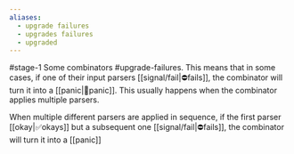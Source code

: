 ```yaml
---
aliases:
  - upgrade failures
  - upgrades failures
  - upgraded
---
```

#stage-1
Some combinators #upgrade-failures. This means that in some cases, if one of their input parsers [[signal/fail|⛔fails]], the combinator will turn it into a [[panic|😬‍panic]]. This usually happens when the combinator applies multiple parsers.

When multiple different parsers are applied in sequence, if the first parser [[‍‍‍‍‍‍‍okay|‍‍‍‍‍‍‍✅‍okays]] but a subsequent one [[signal/fail|⛔‍fails]], the combinator will turn it into a [[panic]]